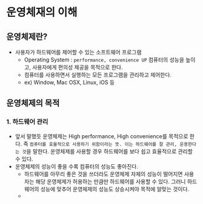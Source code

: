 
# 운영체재의 이해

## 운영체제란?
- 사용자가 하드웨어를 제어할 수 있는 소프트웨어 프로그램
  - Operating System : `performance, convenience UP` 컴퓨터의 성능을 높이고, 사용자에게 편의성 제공을 목적으로 한다. 
  - 컴퓨터를 사용하면서 실행하는 모든 프로그램을 관리하고 제어한다.
  - ex) Window, Mac OSX, Linux, iOS 등 

## 운영체제의 목적
  ### 1. 하드웨어 관리
- 앞서 말했듯 운영체제는 High performance, High convenience를 목적으로 한다. 즉 `컴퓨터를 효율적으로 사용하기 위함이라는 뜻. 이는 하드웨어를 잘 관리, 운용한다는 것`을 말한다. 운영체제를 사용할 경우 하드웨어를 보다 쉽고 효율적으로 관리할 수 있다.
- 운영체제의 성능이 좋을 수록 컴퓨터의 성능도 좋아진다.
  - 하드웨어를 아무리 좋은 것을 쓰더라도 운영체제 자체의 성능이 떨어지면 사용자는 해당 운영체제가 허용하는 만큼만 하드웨어를 사용할 수 있다. 그러니 하드웨어의 성능에 맞추어 운영체제의 성능도 상승시켜야 목적에 알맞는 것이다.
  - 